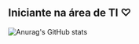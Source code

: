 ## Iniciante na área de TI ♡

![Anurag's GitHub stats](https://github-readme-stats.vercel.app/api?username=1iviaMacedo&theme=material-palenight&show_icons=true)
